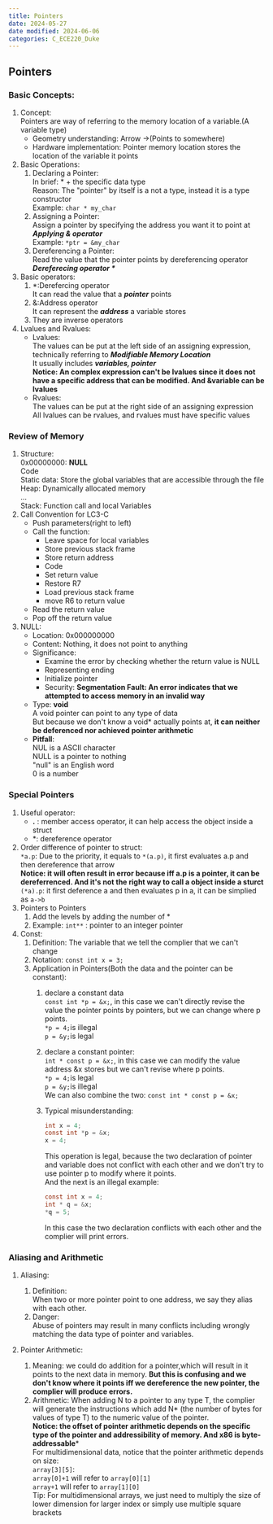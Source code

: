 ```yaml
---
title: Pointers
date: 2024-05-27
date modified: 2024-06-06
categories: C_ECE220_Duke
---
```


## Pointers

### Basic Concepts:

1. Concept:  
   Pointers are way of referring to the memory location of a variable.(A variable type)
   - Geometry understanding: Arrow ->(Points to somewhere)
   - Hardware implementation: Pointer memory location stores the location of the variable it points
2. Basic Operations:
   1. Declaring a Pointer:  
      In brief: * + the specific data type  
      Reason: The "pointer" by itself is a not a type, instead it is a type constructor  
      Example: `char * my_char`
   2. Assigning a Pointer:  
      Assign a pointer by specifying the address you want it to point at  
      ***Applying & operator***  
      Example: `*ptr = &my_char`
   3. Dereferencing a Pointer:  
      Read the value that the pointer points by dereferencing operator  
      ***Dereferecing operator $*$***
3. Basic operators:
   1. $*$:Derefercing operator  
      It can read the value that a ***pointer*** points 
   2. &:Address operator  
      It can represent the ***address*** a variable stores
   3. They are inverse operators
4. Lvalues and Rvalues:
   - Lvalues:  
     The values can be put at the left side of an assigning expression, technically referring to ***Modifiable Memory Location***  
     It usually includes ***variables, pointer***  
     **Notice: An complex expression can't be lvalues since it does not have a specific address that can be modified. And &variable can be lvalues**
   - Rvalues:  
     The values can be put at the right side of an assigning expression  
     All lvalues can be rvalues, and rvalues must have specific values

### Review of Memory

1. Structure:  
   0x00000000: **NULL**  
   Code  
   Static data: Store the global variables that are accessible through the file  
   Heap: Dynamically allocated memory  
   ...  
   Stack: Function call and local Variables
2. Call Convention for LC3-C
   - Push parameters(right to left)
   - Call the function:
     - Leave space for local variables
     - Store previous stack frame
     - Store return address
     - Code
     - Set return value
     - Restore R7
     - Load previous stack frame
     - move R6 to return value
   - Read the return value
   - Pop off the return value
3. NULL:
   - Location: 0x000000000
   - Content: Nothing, it does not point to anything
   - Significance:
     - Examine the error by checking whether the return value is NULL
     - Representing ending
     - Initialize pointer
     - Security: **Segmentation Fault: An error indicates that we attempted to access memory in an invalid way**
   - Type: **void**  
     A void pointer can point to any type of data  
     But because we don't know a void* actually points at, **it can neither be deferenced nor achieved pointer arithmetic**
   - **Pitfall**:  
     NUL is a ASCII character  
     NULL is a pointer to nothing  
     "null" is an English word  
     0 is a number

### Special Pointers

1. Useful operator:
   - **.** : member access operator, it can help access the object inside a struct
   - $*$: dereference operator
2. Order difference of pointer to struct:  
   `*a.p`: Due to the priority, it equals to `*(a.p)`, it first evaluates a.p and then dereference that arrow  
   **Notice: it will often result in error because iff a.p is a pointer, it can be dereferrenced. And it's not the right way to call a object inside a sturct**  
   `(*a).p`: it first deference a and then evaluates p in a, it can be simplied as `a->b`
3. Pointers to Pointers
   1. Add the levels by adding the number of $*$
   2. Example: `int**` : pointer to an integer pointer
4. Const:
   1. Definition: The variable that we tell the complier that we can't change
   2. Notation: `const int x = 3;`
   3. Application in Pointers(Both the data and the pointer can be constant):
      1. declare a constant data  
         `const int *p = &x;`, in this case we can't directly revise the value the pointer points by pointers, but we can change where p points.  
         `*p = 4;`is illegal  
         `p = &y;`is legal
      2. declare a constant pointer:  
         `int * const p = &x;`, in this case we can modify the value address &x stores but we can't revise where p points.  
         `*p = 4;`is legal  
         `p = &y;`is illegal  
         We can also combine the two: `const int * const p = &x;`
      3. Typical misunderstanding: 

         ```c
         int x = 4;
         const int *p = &x;
         x = 4;
		  ```

		  This operation is legal, because the two declaration of pointer and variable does not conflict with each other and we don't try to use pointer p to modify where it points.  
		  And the next is an illegal example:

		  ```c
		  const int x = 4;
		  int * q = &x;
		  *q = 5;
		  ```

		  In this case the two declaration conflicts with each other and the complier will print errors.

### Aliasing and Arithmetic

1. Aliasing:
   1. Definition:  
      When two or more pointer point to one address, we say they alias with each other.
   2. Danger:  
      Abuse of pointers may result in many conflicts including wrongly matching the data type of pointer and variables.

2. Pointer Arithmetic:
   1. Meaning: we could do addition for a pointer,which will result in it points to the next data in memory. **But this is confusing and we don't know where it points iff we dereference the new pointer, the complier will produce errors.**
   2. Arithmetic: When adding N to a pointer to any type T, the complier will generate the instructions which add N$*$ (the number of bytes for values of type T) to the numeric value of the pointer.  
      **Notice: the offset of pointer arithmetic depends on the specific type of the pointer and addressibility of memory. And x86 is byte-addressable***  
      For multidimensional data, notice that the pointer arithmetic depends on size:  
      `array[3][5]`:  
      `array[0]+1` will refer to `array[0][1]`  
      `array+1` will refer to `array[1][0]`  
      Tip: For multidimensional arrays, we just need to multiply the size of lower dimension for larger index or simply use multiple square brackets

